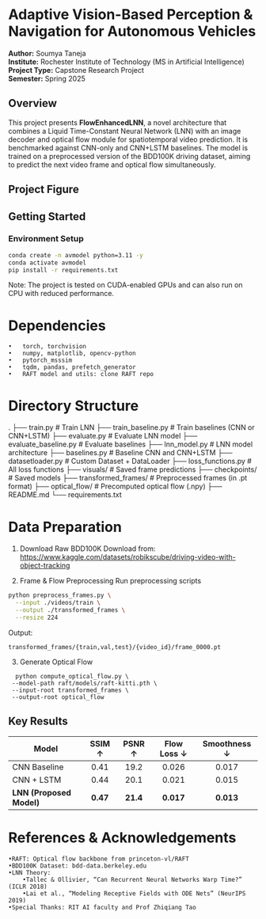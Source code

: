 # Adaptive Vision-Based Perception & Navigation for Autonomous Vehicles

**Author:** Soumya Taneja  
**Institute:** Rochester Institute of Technology (MS in Artificial Intelligence)  
**Project Type:** Capstone Research Project  
**Semester:** Spring 2025

## Overview

This project presents **FlowEnhancedLNN**, a novel architecture that combines a Liquid Time-Constant Neural Network (LNN) with an image decoder and optical flow module for spatiotemporal video prediction. It is benchmarked against CNN-only and CNN+LSTM baselines. The model is trained on a preprocessed version of the BDD100K driving dataset, aiming to predict the next video frame and optical flow simultaneously.

## Project Figure

## Getting Started

### Environment Setup

```bash
conda create -n avmodel python=3.11 -y
conda activate avmodel
pip install -r requirements.txt
```


Note: The project is tested on CUDA-enabled GPUs and can also run on CPU with reduced performance.

# Dependencies
	•	torch, torchvision
	•	numpy, matplotlib, opencv-python
	•	pytorch_msssim
	•	tqdm, pandas, prefetch_generator
	•	RAFT model and utils: clone RAFT repo

# Directory Structure
.
├── train.py                  # Train LNN
├── train_baseline.py         # Train baselines (CNN or CNN+LSTM)
├── evaluate.py               # Evaluate LNN model
├── evaluate_baseline.py      # Evaluate baselines
├── lnn_model.py              # LNN model architecture
├── baselines.py              # Baseline CNN and CNN+LSTM
├── datasetloader.py          # Custom Dataset + DataLoader
├── loss_functions.py         # All loss functions
├── visuals/                 # Saved frame predictions
├── checkpoints/             # Saved models
├── transformed_frames/      # Preprocessed frames (in .pt format)
├── optical_flow/            # Precomputed optical flow (.npy)
├── README.md
└── requirements.txt


# Data Preparation
1.	Download Raw BDD100K
Download from: https://www.kaggle.com/datasets/robikscube/driving-video-with-object-tracking

2.	Frame & Flow Preprocessing
Run preprocessing scripts
```bash
python preprocess_frames.py \
  --input ./videos/train \
  --output ./transformed_frames \
  --resize 224
```
Output:
```
transformed_frames/{train,val,test}/{video_id}/frame_0000.pt
```
3. Generate Optical Flow
 ```
   python compute_optical_flow.py \
  --model-path raft/models/raft-kitti.pth \
  --input-root transformed_frames \
  --output-root optical_flow
  ```

##  Key Results

| Model          | SSIM ↑ | PSNR ↑ | Flow Loss ↓ | Smoothness ↓ |
| -------------- | :----: | :----: | :---------: | :----------: |
| CNN Baseline   |  0.41  |  19.2  |    0.026    |    0.017     |
| CNN + LSTM     |  0.44  |  20.1  |    0.021    |    0.015     |
| **LNN (Proposed Model)** | **0.47** | **21.4** |  **0.017**  |  **0.013**   |


# References & Acknowledgements
	•RAFT: Optical flow backbone from princeton-vl/RAFT
	•BDD100K Dataset: bdd-data.berkeley.edu
	•LNN Theory:
		•Tallec & Ollivier, “Can Recurrent Neural Networks Warp Time?” (ICLR 2018)
		•Lai et al., “Modeling Receptive Fields with ODE Nets” (NeurIPS 2019)
	•Special Thanks: RIT AI faculty and Prof Zhiqiang Tao



